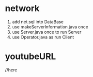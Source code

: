 # network
1. add net.sql into DataBase
2. use makeServerInformation.java once
3. use Server.java once to run Server
4. use Operator.java as run Client

# youtubeURL
//here
